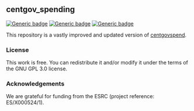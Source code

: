 ## centgov_spending


[![Generic badge](https://img.shields.io/badge/Python-3-<red>.svg)](https://shields.io/)  [![Generic badge](https://img.shields.io/badge/License-GPL-blue.svg)](https://shields.io/)  [![Generic badge](https://img.shields.io/badge/Maintained-Yes-green.svg)](https://shields.io/)

This repository is a vastly improved and updated version of [centgovspend](https://github.com/crahal/centgovspend).

### License
This work is free. You can redistribute it and/or modify it under the terms of the GNU GPL 3.0 license.

### Acknowledgements
We are grateful for funding from the ESRC (project reference: ES/X000524/1).
